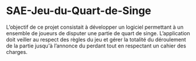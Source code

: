 # SAE-Jeu-du-Quart-de-Singe
L’objectif de ce projet consistait à développer un logiciel permettant à un ensemble de joueurs de disputer une partie de quart de singe. L’application doit veiller au respect des règles du jeu et gérer la totalité du déroulement de la partie jusqu'à l’annonce du perdant tout en respectant un cahier des charges.
